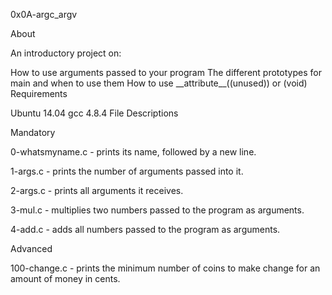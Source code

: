 0x0A-argc_argv

About

An introductory project on:

How to use arguments passed to your program
The different prototypes for main and when to use them
How to use \_\_attribute\_\_((unused)) or (void)
Requirements

Ubuntu 14.04
gcc 4.8.4
File Descriptions

Mandatory

0-whatsmyname.c - prints its name, followed by a new line.

1-args.c - prints the number of arguments passed into it.

2-args.c - prints all arguments it receives.

3-mul.c - multiplies two numbers passed to the program as arguments.

4-add.c - adds all numbers passed to the program as arguments.

Advanced

100-change.c - prints the minimum number of coins to make change for an amount of money in cents.

